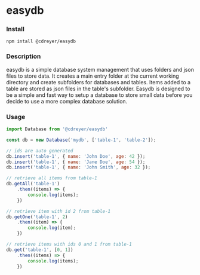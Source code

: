 # easydb


### Install
```
npm intall @cdreyer/easydb
```

### Description
easydb is a simple database system management that uses folders and json files to store data. It creates a main entry folder at the current working directory and create subfolders for databases and tables. Items added to a table are stored as json files in the table's subfolder.
Easydb is designed to be a simple and fast way to setup a database to store small data before you decide to use a more complex database solution.

### Usage
```js
import Database from '@cdreyer/easydb'

const db = new Database('mydb', ['table-1', 'table-2']);

// ids are auto generated 
db.insert('table-1', { name: 'John Doe', age: 42 });
db.insert('table-1', { name: 'Jane Doe', age: 54 });
db.insert('table-1', { name: 'John Smith', age: 32 });

// retrieve all items from table-1
db.getAll('table-1')
    .then((items) => {
        console.log(items);
    })

// retrieve item with id 2 from table-1
db.getOne('table-1', 2)
    .then((item) => {
        console.log(item);
    })

// retrieve items with ids 0 and 1 from table-1
db.get('table-1', [0, 1])
    .then((items) => {
        console.log(items);
    })
```
